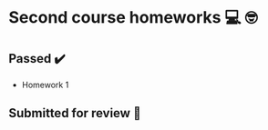 # Second course homeworks :computer: :nerd_face:

## Passed :heavy_check_mark:
- Homework 1

## Submitted for review :eyes:
